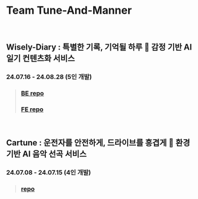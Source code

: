 # Team Tune-And-Manner

</br>

## Wisely-Diary : 특별한 기록, 기억될 하루 📒 감정 기반 AI 일기 컨텐츠화 서비스
### 24.07.16 - 24.08.28 (5인 개발)
> ### [BE repo](https://github.com/Tune-Manner/wisely-diary-backend) </br>
> ### [FE repo](https://github.com/Tune-Manner/wisely-diary-frontend)

</br>

## Cartune : 운전자를 안전하게, 드라이브를 흥겹게 🚙 환경 기반 AI 음악 선곡 서비스
### 24.07.08 - 24.07.15 (4인 개발)
> ### [repo](https://github.com/Tune-Manner/CarTune)
